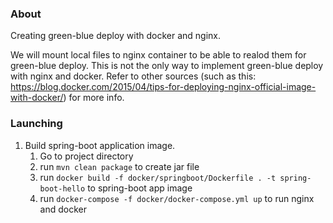 ### About
Creating green-blue deploy with docker and nginx.

We will mount local files to nginx container to be able to realod them for
green-blue deploy. This is not the only way to implement green-blue deploy with nginx and docker.
Refer to other sources (such as this: https://blog.docker.com/2015/04/tips-for-deploying-nginx-official-image-with-docker/) 
for more info.

### Launching
1. Build spring-boot application image.
    1. Go to project directory
    2. run ```mvn clean package``` to create jar file
    3. run ```docker build -f docker/springboot/Dockerfile . -t spring-boot-hello``` to spring-boot app image
    4. run ```docker-compose -f docker/docker-compose.yml up``` to run nginx and docker